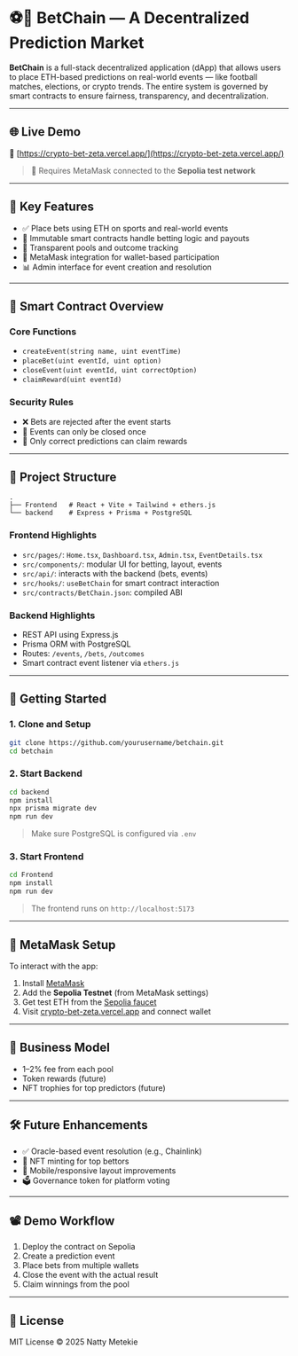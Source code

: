 # ⚽️🎯 BetChain — A Decentralized Prediction Market

**BetChain** is a full-stack decentralized application (dApp) that allows users to place ETH-based predictions on real-world events — like football matches, elections, or crypto trends. The entire system is governed by smart contracts to ensure fairness, transparency, and decentralization.

---

## 🌐 Live Demo

🔗 [https://crypto-bet-zeta.vercel.app/](https://crypto-bet-zeta.vercel.app/)

> 🦊 Requires MetaMask connected to the **Sepolia test network**

---

## 🧠 Key Features

* ✅ Place bets using ETH on sports and real-world events
* 📜 Immutable smart contracts handle betting logic and payouts
* 🧾 Transparent pools and outcome tracking
* 👛 MetaMask integration for wallet-based participation
* 📊 Admin interface for event creation and resolution

---

## 🧱 Smart Contract Overview

### Core Functions

* `createEvent(string name, uint eventTime)`
* `placeBet(uint eventId, uint option)`
* `closeEvent(uint eventId, uint correctOption)`
* `claimReward(uint eventId)`

### Security Rules

* ❌ Bets are rejected after the event starts
* 🔐 Events can only be closed once
* 🎯 Only correct predictions can claim rewards

---

## 📁 Project Structure

```
.
├── Frontend   # React + Vite + Tailwind + ethers.js
└── backend    # Express + Prisma + PostgreSQL
```

### Frontend Highlights

* `src/pages/`: `Home.tsx`, `Dashboard.tsx`, `Admin.tsx`, `EventDetails.tsx`
* `src/components/`: modular UI for betting, layout, events
* `src/api/`: interacts with the backend (bets, events)
* `src/hooks/`: `useBetChain` for smart contract interaction
* `src/contracts/BetChain.json`: compiled ABI

### Backend Highlights

* REST API using Express.js
* Prisma ORM with PostgreSQL
* Routes: `/events`, `/bets`, `/outcomes`
* Smart contract event listener via `ethers.js`

---

## 🚀 Getting Started

### 1. Clone and Setup

```bash
git clone https://github.com/yourusername/betchain.git
cd betchain
```

### 2. Start Backend

```bash
cd backend
npm install
npx prisma migrate dev
npm run dev
```

> Make sure PostgreSQL is configured via `.env`

### 3. Start Frontend

```bash
cd Frontend
npm install
npm run dev
```

> The frontend runs on `http://localhost:5173`

---

## 🦊 MetaMask Setup

To interact with the app:

1. Install [MetaMask](https://metamask.io/)
2. Add the **Sepolia Testnet** (from MetaMask settings)
3. Get test ETH from the [Sepolia faucet](https://sepoliafaucet.com/)
4. Visit [crypto-bet-zeta.vercel.app](https://crypto-bet-zeta.vercel.app/) and connect wallet

---

## 💼 Business Model

* 1–2% fee from each pool
* Token rewards (future)
* NFT trophies for top predictors (future)

---

## 🛠️ Future Enhancements

* ✅ Oracle-based event resolution (e.g., Chainlink)
* 🏅 NFT minting for top bettors
* 📱 Mobile/responsive layout improvements
* 🗳️ Governance token for platform voting

---

## 📽️ Demo Workflow

1. Deploy the contract on Sepolia
2. Create a prediction event
3. Place bets from multiple wallets
4. Close the event with the actual result
5. Claim winnings from the pool

---

## 📖 License

MIT License © 2025 Natty Metekie



